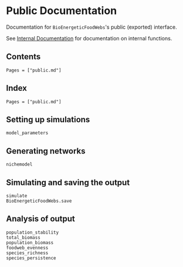 # Public Documentation

Documentation for `BioEnergeticFoodWebs`'s public (exported) interface.

See [Internal Documentation](@ref) for documentation on internal functions.

## Contents

```@contents
Pages = ["public.md"]
```

## Index

```@index
Pages = ["public.md"]
```

## Setting up simulations

```@docs
model_parameters
```

## Generating networks

```@docs
nichemodel
```

## Simulating and saving the output

```@docs
simulate
BioEnergeticFoodWebs.save
```

## Analysis of output

```@docs
population_stability
total_biomass
population_biomass
foodweb_evenness
species_richness
species_persistence
```
